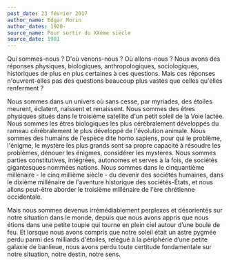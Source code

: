 ```yaml
---
post_date: 23 février 2017
author_name: Edgar Morin
author_dates: 1920-
source_name: Pour sortir du XXème siècle
source_date: 1981
---
```


Qui sommes-nous ? D'où venons-nous ? Où allons-nous ? Nous avons des réponses physiques, biologiques, anthropologiques, sociologiques, historiques de plus en plus certaines à ces questions. Mais ces réponses n'ouvrent-elles pas des questions beaucoup plus vastes que celles qu'elles renferment ?

Nous sommes dans un univers où sans cesse, par myriades, des étoiles meurent, éclatent, naissent et renaissent. Nous sommes des êtres physiques situés dans le troisième satellite d'un petit soleil de la Voie lactée. Nous sommes les êtres biologiques les plus cérébralement développés du rameau cérébralement le plus développé de l'évolution animale. Nous sommes des humains de l'espèce dite homo sapiens, pour qui le problème, l'énigme, le mystère les plus grands sont sa propre capacité à résoudre les problèmes, dénouer les énigmes, considérer les mystères. Nous sommes parties constitutives, intégrées, autonomes et serves à la fois, de sociétés gigantesques nommées nations. Nous sommes dans le cinquantième millénaire - le cinq millième siècle - du devenir des sociétés humaines, dans le dixième millénaire de l'aventure historique des sociétés-États, et nous allons peut-être aborder le troisième millénaire de l'ère chrétienne occidentale.

Mais nous sommes devenus irrémédiablement perplexes et désorientés sur notre situation dans le monde, depuis que nous avons appris que nous étions dans une petite toupie qui tourne en plein ciel autour d’une boule de feu. Et lorsque nous avons compris que notre soleil était un astre pygmée perdu parmi des milliards d'étoiles, relégué à la périphérie d’une petite galaxie de banlieue, nous avons perdu toute certitude fondamentale sur notre situation, notre destin, notre sens.
